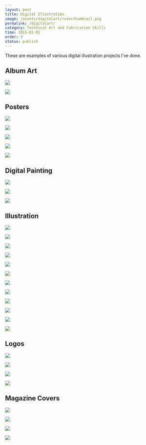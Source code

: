 ```yaml
---
layout: post
title: Digital Illustration
image: /assets/digitalart/rosesthumbnail.png
permalink: /digitalart/
category: Technical Art and Fabrication Skills
time: 2015-01-01
order: 3
status: publish
---
```


These are examples of various digital illustration projects I've done.

## Album Art

![](/assets/digitalart/VersaillesAffairAlbumArt.png)

![](/assets/digitalart/AlbumArt-Versailles-2018.PNG)

## Posters

![](/assets/digitalart/GBCravesmallGif.gif)

![](/assets/digitalart/GBposter1.png)

![](/assets/digitalart/20170426_Siobhan_O_Loughlin_0344.png)

![](/assets/digitalart/BrunchPoster1-2020.PNG)

![](/assets/digitalart/laboheme.png)

## Digital Painting

![](/assets/digitalart/digitalsketchportraitstudy.png)

![](/assets/digitalart/VintageStudy-2020.JPG)

![](/assets/digitalart/digitalsketchmonochrome.png)

## Illustration

![](/assets/digitalart/digitalsketchbike.png)

![](/assets/digitalart/digitalsketchcatsuit.png)

![](/assets/digitalart/pixelbunny.png)

![](/assets/digitalart/pixelsnail.png)

![](/assets/digitalart/PixelTarot01-2018.PNG)

![](/assets/digitalart/rosesthumbnail.png)

![](/assets/digitalart/CyberpunkDoodle-5-1-2020.png)

![](/assets/digitalart/TwitchNoc.png)

![](/assets/digitalart/BeachPinup.png)

![](/assets/digitalart/BookCoverVintage_2020.PNG)

![](/assets/digitalart/EscapeNewHavenNewspaper.png)

![](/assets/digitalart/cupcakesobviously3a.png)

## Logos

![](/assets/digitalart/logo_lipswettheevil4.png)

![](/assets/digitalart/Brodega2.png)

![](/assets/digitalart/logo_glassblowing2.png)

![](/assets/digitalart/LogoToughpuppy-2017.PNG)

## Magazine Covers

![](/assets/digitalart/BurnBeforeReadingOct2020.PNG)

![](/assets/digitalart/BurnBeforeReadingNov2020.png)

![](/assets/digitalart/BurnBeforeReadingDec2020.png)

![](/assets/digitalart/BBRSubmit.PNG)
